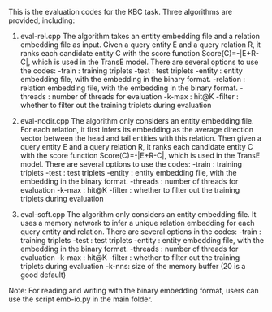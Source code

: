 This is the evaluation codes for the KBC task. Three algorithms are provided, including:

1. eval-rel.cpp
The algorithm takes an entity embedding file and a relation embedding file as input.
Given a query entity E and a query relation R, it ranks each candidate entity C with the score function Score(C)=-|E+R-C|, which is used in the TransE model.
There are several options to use the codes:
-train : training triplets
-test : test triplets
-entity : entity embedding file, with the embedding in the binary format.
-relation : relation embedding file, with the embedding in the binary format.
-threads : number of threads for evaluation
-k-max : hit@K
-filter : whether to filter out the training triplets during evaluation

2. eval-nodir.cpp
The algorithm only considers an entity embedding file.
For each relation, it first infers its embedding as the average direction vector between the head and tail entities with this relation. Then given a query entity E and a query relation R, it ranks each candidate entity C with the score function Score(C)=-|E+R-C|, which is used in the TransE model.
There are several options to use the codes:
-train : training triplets
-test : test triplets
-entity : entity embedding file, with the embedding in the binary format.
-threads : number of threads for evaluation
-k-max : hit@K
-filter : whether to filter out the training triplets during evaluation

3. eval-soft.cpp
The algorithm only considers an entity embedding file.
It uses a memory network to infer a unique relation embedding for each query entity and relation.
There are several options in the codes:
-train : training triplets
-test : test triplets
-entity : entity embedding file, with the embedding in the binary format.
-threads : number of threads for evaluation
-k-max : hit@K
-filter : whether to filter out the training triplets during evaluation
-k-nns: size of the memory buffer (20 is a good default)

Note:
For reading and writing with the binary embedding format, users can use the script emb-io.py in the main folder.

